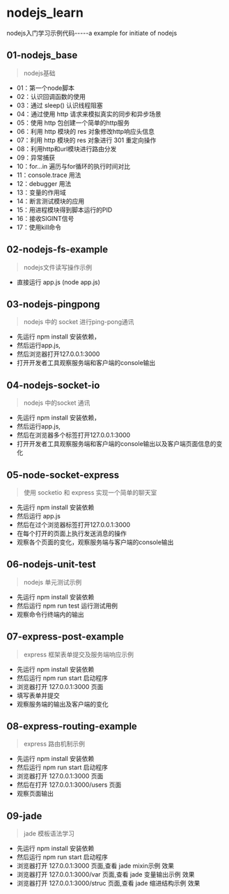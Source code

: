 # nodejs_learn
nodejs入门学习示例代码-----a example for initiate of nodejs

## 01-nodejs_base  
>nodejs基础

* 01：第一个node脚本
* 02：认识回调函数的使用
* 03：通过 sleep() 认识线程阻塞
* 04：通过使用 http 请求来模拟真实的同步和异步场景
* 05：使用 http 包创建一个简单的http服务
* 06：利用 http 模块的 res 对象修改http响应头信息
* 07：利用 http 模块的 res 对象进行 301 重定向操作
* 08：利用http和url模块进行路由分发
* 09：异常捕获
* 10：for...in 遍历与for循环的执行时间对比
* 11：console.trace 用法
* 12：debugger 用法
* 13：变量的作用域
* 14：断言测试模块的应用
* 15：用进程模块得到脚本运行的PID
* 16：接收SIGINT信号
* 17：使用kill命令

## 02-nodejs-fs-example 

> nodejs文件读写操作示例

* 直接运行 app.js (node app.js)

## 03-nodejs-pingpong

> nodejs 中的 socket 进行ping-pong通讯

* 先运行 npm install 安装依赖，
* 然后运行app.js,
* 然后浏览器打开127.0.0.1:3000
* 打开开发者工具观察服务端和客户端的console输出

## 04-nodejs-socket-io

>nodejs 中的socket 通讯
 * 先运行 npm install 安装依赖，
 * 然后运行app.js,
 * 然后在浏览器多个标签打开127.0.0.1:3000
 * 打开开发者工具观察服务端和客户端的console输出以及客户端页面信息的变化

## 05-node-socket-express
> 使用 socketio 和 express 实现一个简单的聊天室

* 先运行 npm install 安装依赖
* 然后运行 app.js
* 然后在过个浏览器标签打开127.0.0.1:3000
* 在每个打开的页面上执行发送消息的操作
* 观察各个页面的变化，观察服务端与客户端的console输出

## 06-nodejs-unit-test
> nodejs 单元测试示例

* 先运行 npm install 安装依赖
* 然后运行 npm run test 运行测试用例
* 观察命令行终端内的输出

## 07-express-post-example
> express 框架表单提交及服务端响应示例

* 先运行 npm install 安装依赖
* 然后运行 npm run start 启动程序
* 浏览器打开 127.0.0.1:3000 页面
* 填写表单并提交
* 观察服务端的输出及客户端的变化

## 08-express-routing-example
> express 路由机制示例

* 先运行 npm install 安装依赖
* 然后运行 npm run start 启动程序
* 浏览器打开 127.0.0.1:3000 页面
* 然后在打开 127.0.0.1:3000/users 页面
* 观察页面输出

## 09-jade
> jade 模板语法学习

* 先运行 npm install 安装依赖
* 然后运行 npm run start 启动程序
* 浏览器打开 127.0.0.1:3000 页面,查看 jade mixin示例 效果
* 浏览器打开 127.0.0.1:3000/var 页面,查看 jade 变量输出示例 效果
* 浏览器打开 127.0.0.1:3000/struc 页面,查看 jade 缩进结构示例 效果